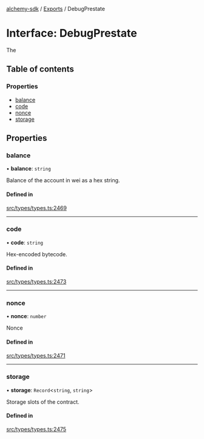 [alchemy-sdk](../README.md) / [Exports](../modules.md) / DebugPrestate

# Interface: DebugPrestate

The

## Table of contents

### Properties

- [balance](DebugPrestate.md#balance)
- [code](DebugPrestate.md#code)
- [nonce](DebugPrestate.md#nonce)
- [storage](DebugPrestate.md#storage)

## Properties

### balance

• **balance**: `string`

Balance of the account in wei as a hex string.

#### Defined in

[src/types/types.ts:2469](https://github.com/alchemyplatform/alchemy-sdk-js/blob/a8bc079/src/types/types.ts#L2469)

___

### code

• **code**: `string`

Hex-encoded bytecode.

#### Defined in

[src/types/types.ts:2473](https://github.com/alchemyplatform/alchemy-sdk-js/blob/a8bc079/src/types/types.ts#L2473)

___

### nonce

• **nonce**: `number`

Nonce

#### Defined in

[src/types/types.ts:2471](https://github.com/alchemyplatform/alchemy-sdk-js/blob/a8bc079/src/types/types.ts#L2471)

___

### storage

• **storage**: `Record`<`string`, `string`\>

Storage slots of the contract.

#### Defined in

[src/types/types.ts:2475](https://github.com/alchemyplatform/alchemy-sdk-js/blob/a8bc079/src/types/types.ts#L2475)
